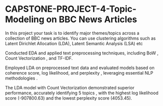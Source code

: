 # CAPSTONE-PROJECT-4-Topic-Modeling  on BBC News Articles
In this project your task is to identify major themes/topics across a collection of BBC news articles. You can use clustering algorithms such as Latent Dirichlet Allocation (LDA), Latent Semantic Analysis (LSA) etc

Conducted EDA and applied text preprocessing techniques, including BoW , Count
Vectorization , and TF-IDF.

Employed LDA on preprocessed text data and evaluated models based on coherence
score, log likelihood, and perplexity , leveraging essential NLP methodologies .

The LDA model with Count Vectorization demonstrated superior performance,
accurately identifying 5 topics , with the highest log likelihood score (-907800.63) and
the lowest perplexity score (4053.45).
